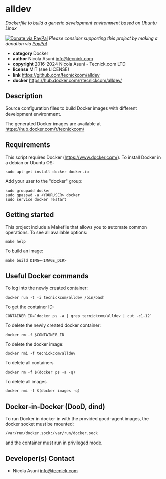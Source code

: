 # alldev

*Dockerfile to build a generic development environment based on Ubuntu Linux*

[![Donate via PayPal](https://img.shields.io/badge/donate-paypal-87ceeb.svg)](https://www.paypal.com/cgi-bin/webscr?cmd=_donations&currency_code=GBP&business=paypal@tecnick.com&item_name=donation%20for%20alldev%20project)
*Please consider supporting this project by making a donation via [PayPal](https://www.paypal.com/cgi-bin/webscr?cmd=_donations&currency_code=GBP&business=paypal@tecnick.com&item_name=donation%20for%20alldev%20project)*

* **category**    Docker
* **author**      Nicola Asuni <info@tecnick.com>
* **copyright**   2016-2024 Nicola Asuni - Tecnick.com LTD
* **license**     MIT (see LICENSE)
* **link**        https://github.com/tecnickcom/alldev
* **docker**      https://hub.docker.com/r/tecnickcom/alldev/

## Description

Source configuration files to build Docker images with different development environment.

The generated Docker images are available at https://hub.docker.com/r/tecnickcom/


## Requirements

This script requires Docker (https://www.docker.com/).
To install Docker in a debian or Ubuntu OS:
```
sudo apt-get install docker docker.io
```
Add your user to the "docker" group:
```
sudo groupadd docker
sudo gpasswd -a <YOURUSER> docker
sudo service docker restart
```



## Getting started

This project include a Makefile that allows you to automate common operations.
To see all available options:
```
make help
```
To build an image:
```
make build DIMG=<IMAGE_DIR>
```


## Useful Docker commands

To log into the newly created container:
```
docker run -t -i tecnickcom/alldev /bin/bash
```

To get the container ID:
```
CONTAINER_ID=`docker ps -a | grep tecnickcom/alldev | cut -c1-12`
```

To delete the newly created docker container:
```
docker rm -f $CONTAINER_ID
```

To delete the docker image:
```
docker rmi -f tecnickcom/alldev
```

To delete all containers
```
docker rm -f $(docker ps -a -q)
```

To delete all images
```
docker rmi -f $(docker images -q)
```


## Docker-in-Docker (DooD, dind)

To run Docker in docker in with the provided gocd-agent images,
the docker socket must be mounted:
```
/var/run/docker.sock:/var/run/docker.sock
```
and the container must run in privileged mode.


## Developer(s) Contact

* Nicola Asuni <info@tecnick.com>
